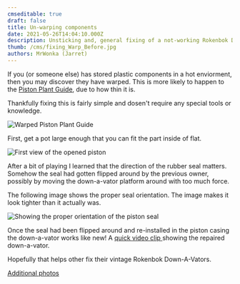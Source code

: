 ```yaml
---
cmseditable: true
draft: false
title: Un-warping components
date: 2021-05-26T14:04:10.000Z
description: Unsticking and, general fixing of a not-working Rokenbok Down-a-vator.
thumb: /cms/fixing_Warp_Before.jpg
authors: MrWonka (Jarret)
---
```

If you (or someone else) has stored plastic components in a hot enviorment, then you may discover they have warped. This is more likely to happen to the [Piston Plant Guide](https://roklink.net/part/piston-plant-guide), due to how thin it is. 

Thankfully fixing this is fairly simple and dosen't require any special tools or knowledge. 

![Warped Piston Plant Guide](/cms/fixing_Warp_Before.jpg "Warped Piston Plant Guide")

First, get a pot large enough that you can fit the part inside of flat. 

![First view of the opened piston](/cms/img_20200908_203029.jpg "First view of the opened piston")

After a bit of playing I learned that the direction of the rubber seal matters. Somehow the seal had gotten flipped around by the previous owner, possibly by moving the down-a-vator platform around with too much force.

The following image shows the proper seal orientation. The image makes it look tighter than it actually was.

![Showing the proper orientation of the piston seal](/cms/img_20200908_215943.jpg "Showing the proper orientation of the piston seal")

Once the seal had been flipped around and re-installed in the piston casing the down-a-vator works like new! A [quick video clip ](https://photos.app.goo.gl/gRfB3QQhjh13j6AWA)showing the repaired down-a-vator.

Hopefully that helps other fix their vintage Rokenbok Down-A-Vators.

[Additional photos](https://photos.app.goo.gl/Ni2XCizcGKMvZ7hQ6)
